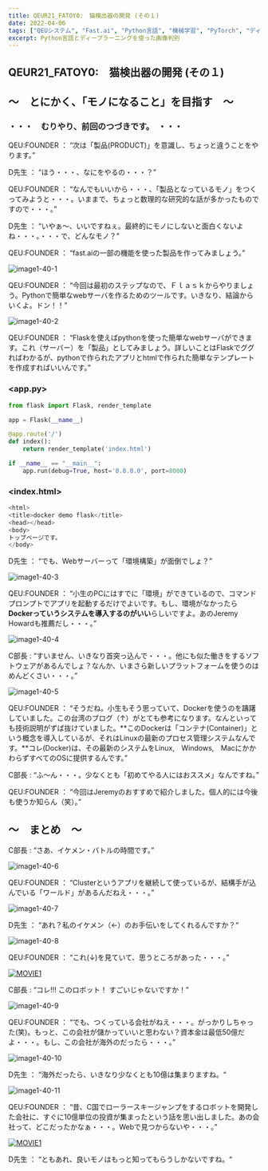 ```yaml
---
title: QEUR21_FATOY0:　猫検出器の開発 (その１)
date: 2022-04-06
tags: ["QEUシステム", "Fast.ai", "Python言語", "機械学習", "PyTorch", "ディープラーニング", "Docker"]
excerpt: Python言語とディープラーニングを使った画像判別
---
```


## QEUR21_FATOY0:　猫検出器の開発 (その１)

## ～　とにかく、「モノになること」を目指す　～

### ・・・　むりやり、前回のつづきです。　・・・

QEU:FOUNDER ： “次は「製品(PRODUCT)」を意識し、ちょっと違うことをやります。”

D先生 ： “ほう・・・、なにをやるの・・・？”

QEU:FOUNDER ： “なんでもいいから・・・、「製品となっているモノ」をつくってみようと・・・。いままで、ちょっと数理的な研究的な話が多かったものですので・・・。”

D先生 ： “いやぁ～、いいですねぇ。最終的にモノにしないと面白くないよね・・・。・・・で、どんなモノ？”

QEU:FOUNDER ： “fast.aiの一部の機能を使った製品を作ってみましょう。”

![image1-40-1](/2022-04-06-QEUR21_FATOY0/image1-40-1.jpg)

QEU:FOUNDER ： “今回は最初のステップなので、Ｆｌａｓｋからやりましょう。Pythonで簡単なwebサーバを作るためのツールです。いきなり、結論からいくよ。ドン！！”

![image1-40-2](/2022-04-06-QEUR21_FATOY0/image1-40-2.jpg)

QEU:FOUNDER ： “Flaskを使えばpythonを使った簡単なwebサーバができます。これ（サーバー）を「製品」としてみましょう。詳しいことはFlaskでググればわかるが、pythonで作られたアプリとhtmlで作られた簡単なテンプレートを作成すればいいんです。”

### <app.py>

```python
from flask import Flask, render_template

app = Flask(__name__)

@app.route('/')
def index():
    return render_template('index.html')

if __name__ == "__main__":
    app.run(debug=True, host='0.0.0.0', port=8000)

```

### <index.html>

```python
<html>
<title>docker demo flask</title>
<head></head>
<body>
トップページです。
</body>

```

D先生 ： “でも、Webサーバーって「環境構築」が面倒でしょ？”

![image1-40-3](/2022-04-06-QEUR21_FATOY0/image1-40-3.jpg)

QEU:FOUNDER ： “小生のPCにはすでに「環境」ができているので、コマンドプロンプトでアプリを起動するだけでよいです。もし、環境がなかったら**Dockerっていうシステムを導入するのがいい**らしいですよ。あのJeremy Howardも推薦だし・・・。”

![image1-40-4](/2022-04-06-QEUR21_FATOY0/image1-40-4.jpg)

C部長 : “すいません、いきなり首突っ込んで・・・。他にも似た働きをするソフトウェアがあるんでしょ？なんか、いまさら新しいプラットフォームを使うのはめんどくさい・・・。”

![image1-40-5](/2022-04-06-QEUR21_FATOY0/image1-40-5.jpg)

QEU:FOUNDER ： “そうだね。小生もそう思っていて、Dockerを使うのを躊躇していました。この台湾のブログ（↑）がとても参考になります。なんといっても技術説明がずば抜けていました。**このDockerは「コンテナ(Container)」という概念を導入しているが、それはLinuxの最新のプロセス管理システムなんです。**コレ(Docker)は、その最新のシステムをLinux,　Windows,　MacにかかわらずすべてのOSに提供するんです。”

C部長 : “ふ～ん・・・。少なくとも「初めてやる人にはおススメ」なんですね。”

QEU:FOUNDER ： “今回はJeremyのおすすめで紹介しました。個人的には今後も使うか知らん（笑）。”

## ～　まとめ　～

C部長 : “さあ、イケメン・バトルの時間です。”

![image1-40-6](/2022-04-06-QEUR21_FATOY0/image1-40-6.jpg)

QEU:FOUNDER ： “Clusterというアプリを継続して使っているが、結構手が込んでいる「ワールド」があるんだねえ・・・。”

![image1-40-7](/2022-04-06-QEUR21_FATOY0/image1-40-7.jpg)

D先生 ： “あれ？私のイケメン（←）のお手伝いをしてくれるんですか？“

![image1-40-8](/2022-04-06-QEUR21_FATOY0/image1-40-8.jpg)

QEU:FOUNDER ： “これ(↓)を見ていて、思うところがあった・・・。”

[![MOVIE1](http://img.youtube.com/vi/3b0lXQKHVFk/0.jpg)](http://www.youtube.com/watch?v=3b0lXQKHVFk "失われた30年。韓国に抜かれた平均賃金。ダメダメな日本を救うのは「ロボット＆人間」の共同労働だ！生産性増加と賃金アップの道はここにある！フードリーに学べ。澤田晃宏さん。一月万冊")

C部長 : “コレ!!! このロボット！ すごいじゃないですか！”

![image1-40-9](/2022-04-06-QEUR21_FATOY0/image1-40-9.jpg)

QEU:FOUNDER ： “でも、つくっている会社がねえ・・・。がっかりしちゃった(笑)。もっと、この会社が儲かっていいと思わない？資本金は最低50億だよ・・・。もし、この会社が海外のだったら・・・。”

![image1-40-10](/2022-04-06-QEUR21_FATOY0/image1-40-10.jpg)

D先生 ： “海外だったら、いきなり少なくとも10億は集まりますね。“

![image1-40-11](/2022-04-06-QEUR21_FATOY0/image1-40-11.jpg)

QEU:FOUNDER ： “昔、C国でローラースキージャンプをするロボットを開発した会社に、すぐに10億単位の投資が集まったという話を思い出しました。あの会社って、どこだったかなぁ・・・。Webで見つからないや・・・。”

[![MOVIE1](http://img.youtube.com/vi/Gc0Vs_alBSU/0.jpg)](http://www.youtube.com/watch?v=Gc0Vs_alBSU "【食品マシン列伝】盛り付けはお任せ！ “人型ロボット”開発秘話『ここまで進化！食品調理スーパーロボット』")

D先生 ： “ともあれ、良いモノはもっと知ってもらうしかないですね。“
